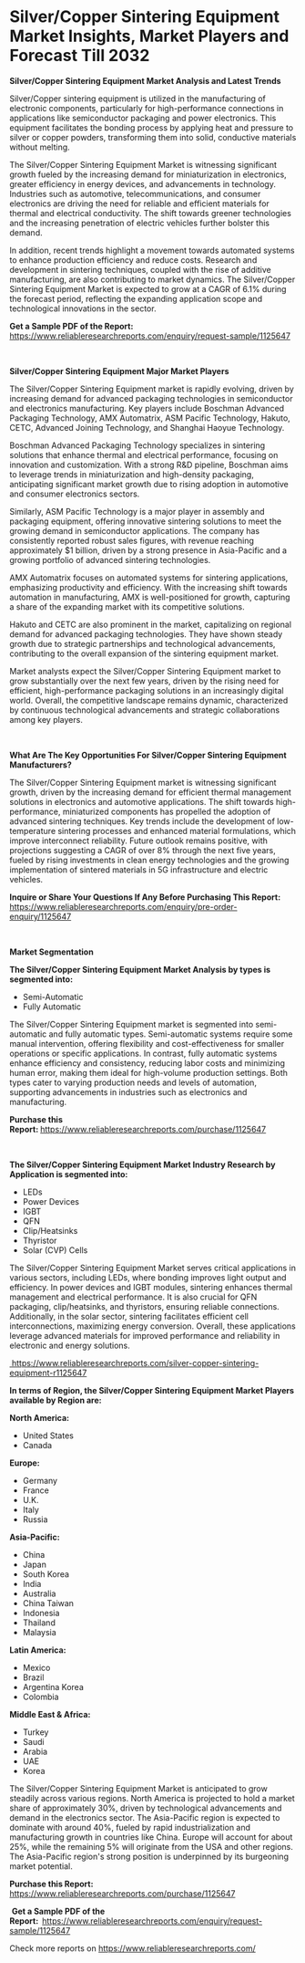 <p><h1>Silver/Copper Sintering Equipment Market Insights, Market Players and Forecast Till 2032</h1></p><p><strong>Silver/Copper Sintering Equipment Market Analysis and Latest Trends</strong></p>
<p><p>Silver/Copper sintering equipment is utilized in the manufacturing of electronic components, particularly for high-performance connections in applications like semiconductor packaging and power electronics. This equipment facilitates the bonding process by applying heat and pressure to silver or copper powders, transforming them into solid, conductive materials without melting. </p><p>The Silver/Copper Sintering Equipment Market is witnessing significant growth fueled by the increasing demand for miniaturization in electronics, greater efficiency in energy devices, and advancements in technology. Industries such as automotive, telecommunications, and consumer electronics are driving the need for reliable and efficient materials for thermal and electrical conductivity. The shift towards greener technologies and the increasing penetration of electric vehicles further bolster this demand. </p><p>In addition, recent trends highlight a movement towards automated systems to enhance production efficiency and reduce costs. Research and development in sintering techniques, coupled with the rise of additive manufacturing, are also contributing to market dynamics. The Silver/Copper Sintering Equipment Market is expected to grow at a CAGR of 6.1% during the forecast period, reflecting the expanding application scope and technological innovations in the sector.</p></p>
<p><strong>Get a Sample PDF of the Report:&nbsp;</strong> <a href="https://www.reliableresearchreports.com/enquiry/request-sample/1125647?utm_campaign=38&utm_medium=2&utm_source=Github&utm_content=ia&utm_term=24022025&utm_id=silvercopper-sintering-equipment">https://www.reliableresearchreports.com/enquiry/request-sample/1125647</a></p>
<p>&nbsp;</p>
<p><strong>Silver/Copper Sintering Equipment Major Market Players</strong></p>
<p><p>The Silver/Copper Sintering Equipment market is rapidly evolving, driven by increasing demand for advanced packaging technologies in semiconductor and electronics manufacturing. Key players include Boschman Advanced Packaging Technology, AMX Automatrix, ASM Pacific Technology, Hakuto, CETC, Advanced Joining Technology, and Shanghai Haoyue Technology. </p><p>Boschman Advanced Packaging Technology specializes in sintering solutions that enhance thermal and electrical performance, focusing on innovation and customization. With a strong R&D pipeline, Boschman aims to leverage trends in miniaturization and high-density packaging, anticipating significant market growth due to rising adoption in automotive and consumer electronics sectors.</p><p>Similarly, ASM Pacific Technology is a major player in assembly and packaging equipment, offering innovative sintering solutions to meet the growing demand in semiconductor applications. The company has consistently reported robust sales figures, with revenue reaching approximately $1 billion, driven by a strong presence in Asia-Pacific and a growing portfolio of advanced sintering technologies.</p><p>AMX Automatrix focuses on automated systems for sintering applications, emphasizing productivity and efficiency. With the increasing shift towards automation in manufacturing, AMX is well-positioned for growth, capturing a share of the expanding market with its competitive solutions.</p><p>Hakuto and CETC are also prominent in the market, capitalizing on regional demand for advanced packaging technologies. They have shown steady growth due to strategic partnerships and technological advancements, contributing to the overall expansion of the sintering equipment market.</p><p>Market analysts expect the Silver/Copper Sintering Equipment market to grow substantially over the next few years, driven by the rising need for efficient, high-performance packaging solutions in an increasingly digital world. Overall, the competitive landscape remains dynamic, characterized by continuous technological advancements and strategic collaborations among key players.</p></p>
<p>&nbsp;</p>
<p><strong>What Are The Key Opportunities For Silver/Copper Sintering Equipment Manufacturers?</strong></p>
<p><p>The Silver/Copper Sintering Equipment market is witnessing significant growth, driven by the increasing demand for efficient thermal management solutions in electronics and automotive applications. The shift towards high-performance, miniaturized components has propelled the adoption of advanced sintering techniques. Key trends include the development of low-temperature sintering processes and enhanced material formulations, which improve interconnect reliability. Future outlook remains positive, with projections suggesting a CAGR of over 8% through the next five years, fueled by rising investments in clean energy technologies and the growing implementation of sintered materials in 5G infrastructure and electric vehicles.</p></p>
<p><strong>Inquire or Share Your Questions If Any Before Purchasing This Report:</strong> <a href="https://www.reliableresearchreports.com/enquiry/pre-order-enquiry/1125647?utm_campaign=38&utm_medium=2&utm_source=Github&utm_content=ia&utm_term=24022025&utm_id=silvercopper-sintering-equipment">https://www.reliableresearchreports.com/enquiry/pre-order-enquiry/1125647</a></p>
<p>&nbsp;</p>
<p><strong>Market Segmentation</strong></p>
<p><strong>The Silver/Copper Sintering Equipment Market Analysis by types is segmented into:</strong></p>
<p><ul><li>Semi-Automatic</li><li>Fully Automatic</li></ul></p>
<p><p>The Silver/Copper Sintering Equipment market is segmented into semi-automatic and fully automatic types. Semi-automatic systems require some manual intervention, offering flexibility and cost-effectiveness for smaller operations or specific applications. In contrast, fully automatic systems enhance efficiency and consistency, reducing labor costs and minimizing human error, making them ideal for high-volume production settings. Both types cater to varying production needs and levels of automation, supporting advancements in industries such as electronics and manufacturing.</p></p>
<p><strong>Purchase this Report:&nbsp;</strong><a href="https://www.reliableresearchreports.com/purchase/1125647?utm_campaign=38&utm_medium=2&utm_source=Github&utm_content=ia&utm_term=24022025&utm_id=silvercopper-sintering-equipment">https://www.reliableresearchreports.com/purchase/1125647</a></p>
<p>&nbsp;</p>
<p><strong>The Silver/Copper Sintering Equipment Market Industry Research by Application is segmented into:</strong></p>
<p><ul><li>LEDs</li><li>Power Devices</li><li>IGBT</li><li>QFN</li><li>Clip/Heatsinks</li><li>Thyristor</li><li>Solar (CVP) Cells</li></ul></p>
<p><p>The Silver/Copper Sintering Equipment Market serves critical applications in various sectors, including LEDs, where bonding improves light output and efficiency. In power devices and IGBT modules, sintering enhances thermal management and electrical performance. It is also crucial for QFN packaging, clip/heatsinks, and thyristors, ensuring reliable connections. Additionally, in the solar sector, sintering facilitates efficient cell interconnections, maximizing energy conversion. Overall, these applications leverage advanced materials for improved performance and reliability in electronic and energy solutions.</p></p>
<p><a href="https://www.reliableresearchreports.com/silver-copper-sintering-equipment-r1125647?utm_campaign=38&utm_medium=2&utm_source=Github&utm_content=ia&utm_term=24022025&utm_id=silvercopper-sintering-equipment">&nbsp;https://www.reliableresearchreports.com/silver-copper-sintering-equipment-r1125647</a></p>
<p><strong>In terms of Region, the Silver/Copper Sintering Equipment Market Players available by Region are:</strong></p>
<p>
    <p> <strong> North America: </strong>
        <ul>
            <li>United States</li>
            <li>Canada</li>
        </ul>
        </p> 
    <p> <strong> Europe: </strong>
        <ul>
            <li>Germany</li>
            <li>France</li>
            <li>U.K.</li>
            <li>Italy</li>
            <li>Russia</li>
        </ul>
        </p> 
    <p> <strong> Asia-Pacific: </strong>
        <ul>
            <li>China</li>
            <li>Japan</li>
            <li>South Korea</li>
            <li>India</li>
            <li>Australia</li>
            <li>China Taiwan</li>
            <li>Indonesia</li>
            <li>Thailand</li>
            <li>Malaysia</li>
        </ul>
        </p> 
    <p> <strong> Latin America: </strong>
        <ul>
            <li>Mexico</li>
            <li>Brazil</li>
            <li>Argentina Korea</li>
            <li>Colombia</li>
        </ul>
        </p> 
    <p> <strong> Middle East & Africa: </strong>
        <ul>
            <li>Turkey</li>
            <li>Saudi</li>
            <li>Arabia</li>
            <li>UAE</li>
            <li>Korea</li>
        </ul>
    </p>
    </p>
<p><p>The Silver/Copper Sintering Equipment Market is anticipated to grow steadily across various regions. North America is projected to hold a market share of approximately 30%, driven by technological advancements and demand in the electronics sector. The Asia-Pacific region is expected to dominate with around 40%, fueled by rapid industrialization and manufacturing growth in countries like China. Europe will account for about 25%, while the remaining 5% will originate from the USA and other regions. The Asia-Pacific region's strong position is underpinned by its burgeoning market potential.</p></p>
<p><strong>Purchase this Report: </strong><a href="https://www.reliableresearchreports.com/purchase/1125647?utm_campaign=38&utm_medium=2&utm_source=Github&utm_content=ia&utm_term=24022025&utm_id=silvercopper-sintering-equipment">https://www.reliableresearchreports.com/purchase/1125647</a></p>
<p>&nbsp;<strong>Get a Sample PDF of the Report:&nbsp;&nbsp;</strong><a href="https://www.reliableresearchreports.com/enquiry/request-sample/1125647?utm_campaign=38&utm_medium=2&utm_source=Github&utm_content=ia&utm_term=24022025&utm_id=silvercopper-sintering-equipment">https://www.reliableresearchreports.com/enquiry/request-sample/1125647</a></p>
<p><strong></strong></p>
<p>Check more reports on <a href="https://www.reliableresearchreports.com/?utm_campaign=38&utm_medium=2&utm_source=Github&utm_content=ia&utm_term=24022025&utm_id=silvercopper-sintering-equipment">https://www.reliableresearchreports.com/</a></p>
